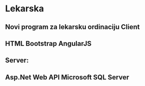 # Lekarska
Novi program za lekarsku ordinaciju
Client
---------------------------------
HTML
Bootstrap
AngularJS
---------------------------------
Server:
---------------------------------
Asp.Net Web API
Microsoft SQL Server
---------------------------------
